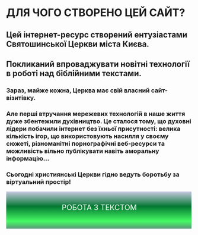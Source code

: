 <html>
<head></head>
<body>
<h1>
ДЛЯ ЧОГО СТВОРЕНО ЦЕЙ САЙТ?
</h1>
  <h2>
  Цей інтернет-ресурс створений ентузіастами Святошинської Церкви міста Києва.  
    </h2>
  <h2>
 Покликаний впроваджувати новітні технології в роботі над біблійними текстами. 
  </h2>
  <h3>
    Зараз, майже кожна, Церква має свій власний сайт-візитівку.
    </h3><h3>
Але перші втручання мережевих технологій в наше життя дуже
збентежили духівництво.
Це сталося тому, що духовні лідери побачили інтернет без їхньої присутності:
велика кількість ігор, що використовують насилля у своєму сюжеті,
різноманітні порнографічні веб-ресурси та можливість вільно публікувати
навіть аморальну інформацію...</h3><h3>
Сьогодні християнські Церкви гідно ведуть боротьбу за віртуальний простір!
  </h3>
  <a href="https://archiwizard.github.io/Ua/" target="_blank">
  <svg width="500" height="100">
  <defs>
  <linearGradient id="grad1" x1="0%" y1="0%" x2="0%" y2="100%">
  <stop offset="0%" style="stop-color:rgb(200,200,225); stop-opacity:1"/>
  <stop offset="40%" style="stop-color:rgb(3,120,50); stop-opacity:1"/>
  <stop offset="80%" style="stop-color:rgb(70,250,100); stop-opacity:1"/>
  <stop offset="100%" style="stop-color:rgb(90,150,120); stop-opacity:1"/>
  
  </defs>
<rect width="500" height="100" rx="0" ry="0" fill="url(#grad1)" />
<text x="150" y="50" font-size="20" fill="white">РОБОТА З ТЕКСТОМ</text>
</svg>
 </a>
 <!--<a  href="https://archiwizard.github.io/Ua/"><img src="https://github.com/TEXTwork/TEXTwork/blob/main/TWbutton%20A.png"></a>-->
</body>
<!---
TEXTwork/TEXTwork is a ✨ special ✨ repository because its `README.md` (this file) appears on your GitHub profile.
You can click the Preview link to take a look at your changes.
--->
</html>
